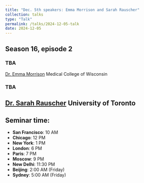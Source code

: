 ```yaml
---
title: "Dec. 5th speakers: Emma Morrison and Sarah Rauscher"
collection: talks
type: "Talk"
permalink: /talks/2024-12-05-talk
date: 2024-12-05
---
```


## Season 16, episode 2

### TBA
[Dr. Emma Morrison](https://www.mcw.edu/departments/biochemistry/people/emma-morrison-phd)
Medical College of Wisconsin

### TBA
[Dr. Sarah Rauscher](https://www.molgen.mpg.de/Genome-Regulation/Hnisz-lab) 
University of  Toronto
---


## Seminar time:
* **San Francisco**: 10 AM
* **Chicago**: 12 PM
* **New York**: 1 PM
* **London**: 6 PM
* **Paris**: 7 PM
* **Moscow**: 9 PM
* **New Delhi**: 11:30 PM
* **Beijing**: 2:00 AM (Friday)
* **Sydney**: 5:00 AM (Friday)






